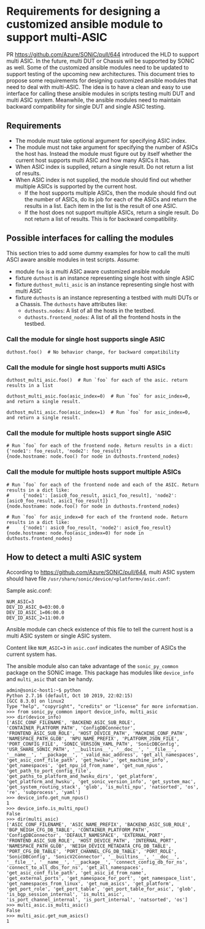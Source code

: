 # Requirements for designing a customized ansible module to support multi-ASIC

PR https://github.com/Azure/SONiC/pull/644 introduced the HLD to support multi ASIC. In the future, multi DUT or Chassis will be supported by SONiC as well. Some of the customized ansible modules need to be updated to support testing of the upcoming new architectures. This document tries to propose some requirements for designing customized ansible modules that need to deal with multi-ASIC. The idea is to have a clean and easy to use interface for calling these ansible modules in scripts testing multi DUT and multi ASIC system. Meanwhile, the ansible modules need to maintain backward compatibility for single DUT and single ASIC testing.

## Requirements

* The module must take optional argument for specifying ASIC index.
* The module must not take argument for specifying the number of ASICs the host has. Instead the module must figure out by itself whether the current host supports multi ASIC and how many ASICs it has.
* When ASIC index is supplied, return a single result. Do not return a list of results.
* When ASIC index is not supplied, the module should find out whether multiple ASICs is supported by the current host.
  * If the host supports multiple ASICs, then the module should find out the number of ASICs, do its job for each of the ASICs and return the results in a list. Each item in the list is the result of one ASIC.
  * If the host does not support multiple ASICs, return a single result. Do not return a list of results. This is for backward compatibility.

## Possible interfaces for calling the modules

This section tries to add some dummy examples for how to call the multi ASCI aware ansible modules in test scripts. Assume:
* module `foo` is a multi ASIC aware customized ansible module
* fixture `duthost` is an instance representing single host with single ASIC
* fixture `duthost_multi_asic` is an instance representing single host with multi ASIC
* fixture `duthosts` is an instance representing a testbed with multi DUTs or a Chassis. The `duthosts` have attributes like:
  * `duthosts.nodes`: A list of all the hosts in the testbed.
  * `duthosts.frontend_nodes`: A list of all the frontend hosts in the testbed.

### Call the module for single host supports single ASIC

```
duthost.foo()  # No behavior change, for backward compatibility
```

### Call the module for single host supports multi ASICs

```
duthost_multi_asic.foo()  # Run `foo` for each of the asic. return results in a list

duthost_multi_asic.foo(asic_index=0)  # Run `foo` for asic_index=0, and return a single result.

duthost_multi_asic.foo(asic_index=1)  # Run `foo` for asic_index=0, and return a single result.
```

### Call the module for multiple hosts support single ASIC

```
# Run `foo` for each of the frontend node. Return results in a dict: {'node1': foo_result, 'node2': foo_result}
{node.hostname: node.foo() for node in duthosts.frontend_nodes}
```

### Call the module for multiple hosts support multiple ASICs

```
# Run `foo` for each of the frontend node and each of the ASIC. Return results in a dict like:
#     {'node1': [asic0_foo_result, asic1_foo_result], 'node2': [asic0_foo_result, asic1_foo_result]}
{node.hostname: node.foo() for node in duthosts.frontend_nodes}

# Run `foo` for asic_index=0 for each of the frontend node. Return results in a dict like:
#     {'node1': asic0_foo_result, 'node2': asic0_foo_result}
{node.hostname: node.foo(asic_index=0) for node in duthosts.frontend_nodes}

```

## How to detect a multi ASIC system

According to https://github.com/Azure/SONiC/pull/644, multi ASIC system should have file `/usr/share/sonic/device/<platform>/asic.conf`:

Sample asic.conf:
```
NUM_ASIC=3
DEV_ID_ASIC_0=03:00.0
DEV_ID_ASIC_1=06:00.0
DEV_ID_ASIC_2=11:00.0
```
Ansible module can check existence of this file to tell the current host is a multi ASIC system or single ASIC system.

Content like `NUM_ASIC=3` in `asic.conf` indicates the number of ASICs the current system has.

The ansible module also can take advantage of the `sonic_py_common` package on the SONiC image. This package has modules like `device_info` and `multi_asic` that can be handy.

```
admin@sonic-host1:~$ python
Python 2.7.16 (default, Oct 10 2019, 22:02:15)
[GCC 8.3.0] on linux2
Type "help", "copyright", "credits" or "license" for more information.
>>> from sonic_py_common import device_info, multi_asic
>>> dir(device_info)
['ASIC_CONF_FILENAME', 'BACKEND_ASIC_SUB_ROLE', 'CONTAINER_PLATFORM_PATH', 'ConfigDBConnector', 'FRONTEND_ASIC_SUB_ROLE', 'HOST_DEVICE_PATH', 'MACHINE_CONF_PATH', 'NAMESPACE_PATH_GLOB', 'NPU_NAME_PREFIX', 'PLATFORM_JSON_FILE', 'PORT_CONFIG_FILE', 'SONIC_VERSION_YAML_PATH', 'SonicDBConfig', 'USR_SHARE_SONIC_PATH', '__builtins__', '__doc__', '__file__', '__name__', '__package__', '_valid_mac_address', 'get_all_namespaces', 'get_asic_conf_file_path', 'get_hwsku', 'get_machine_info', 'get_namespaces', 'get_npu_id_from_name', 'get_num_npus', 'get_path_to_port_config_file', 'get_paths_to_platform_and_hwsku_dirs', 'get_platform', 'get_platform_and_hwsku', 'get_sonic_version_info', 'get_system_mac', 'get_system_routing_stack', 'glob', 'is_multi_npu', 'natsorted', 'os', 're', 'subprocess', 'yaml']
>>> device_info.get_num_npus()
1
>>> device_info.is_multi_npu()
False
>>> dir(multi_asic)
['ASIC_CONF_FILENAME', 'ASIC_NAME_PREFIX', 'BACKEND_ASIC_SUB_ROLE', 'BGP_NEIGH_CFG_DB_TABLE', 'CONTAINER_PLATFORM_PATH', 'ConfigDBConnector', 'DEFAULT_NAMESPACE', 'EXTERNAL_PORT', 'FRONTEND_ASIC_SUB_ROLE', 'HOST_DEVICE_PATH', 'INTERNAL_PORT', 'NAMESPACE_PATH_GLOB', 'NEIGH_DEVICE_METADATA_CFG_DB_TABLE', 'PORT_CFG_DB_TABLE', 'PORT_CHANNEL_CFG_DB_TABLE', 'PORT_ROLE', 'SonicDBConfig', 'SonicV2Connector', '__builtins__', '__doc__', '__file__', '__name__', '__package__', 'connect_config_db_for_ns', 'connect_to_all_dbs_for_ns', 'get_all_namespaces', 'get_asic_conf_file_path', 'get_asic_id_from_name', 'get_external_ports', 'get_namespace_for_port', 'get_namespace_list', 'get_namespaces_from_linux', 'get_num_asics', 'get_platform', 'get_port_role', 'get_port_table', 'get_port_table_for_asic', 'glob', 'is_bgp_session_internal', 'is_multi_asic', 'is_port_channel_internal', 'is_port_internal', 'natsorted', 'os']
>>> multi_asic.is_multi_asic()
False
>>> multi_asic.get_num_asics()
1
```

